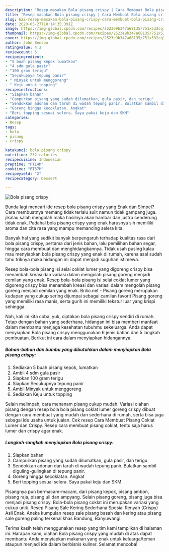 ```yaml
---
description: "Resep masakan Bola pisang crispy | Cara Membuat Bola pisang crispy Yang Menggugah Selera"
title: "Resep masakan Bola pisang crispy | Cara Membuat Bola pisang crispy Yang Menggugah Selera"
slug: 622-resep-masakan-bola-pisang-crispy-cara-membuat-bola-pisang-crispy-yang-menggugah-selera
date: 2020-05-27T18:14:35.391Z
image: https://img-global.cpcdn.com/recipes/2523e9b347a68135/751x532cq70/bola-pisang-crispy-foto-resep-utama.jpg
thumbnail: https://img-global.cpcdn.com/recipes/2523e9b347a68135/751x532cq70/bola-pisang-crispy-foto-resep-utama.jpg
cover: https://img-global.cpcdn.com/recipes/2523e9b347a68135/751x532cq70/bola-pisang-crispy-foto-resep-utama.jpg
author: John Benson
ratingvalue: 4.2
reviewcount: 6
recipeingredient:
- "5 buah pisang kepok lumatkan"
- "4 sdm gula pasir"
- "100 gram terigu"
- "Secukupnya tepung panir"
- " Minyak untuk menggoreng"
- " Keju untuk topping"
recipeinstructions:
- "Siapkan bahan"
- "Campurkan pisang yang sudah dilumatkan, gula pasir, dan terigu"
- "Sendokkan adonan dan taruh di wadah tepung panir. Bulatkan sambil diguling-gulingkan di tepung panir."
- "Goreng hingga kecoklatan. Angkat"
- "Beri topping sesuai selera. Saya pakai keju dan SKM"
categories:
- Resep
tags:
- bola
- pisang
- crispy

katakunci: bola pisang crispy 
nutrition: 232 calories
recipecuisine: Indonesian
preptime: "PT14M"
cooktime: "PT37M"
recipeyield: "2"
recipecategory: Dessert

---
```



![Bola pisang crispy](https://img-global.cpcdn.com/recipes/2523e9b347a68135/751x532cq70/bola-pisang-crispy-foto-resep-utama.jpg)

Bunda lagi mencari ide resep bola pisang crispy yang Enak dan Simpel? Cara membuatnya memang tidak terlalu sulit namun tidak gampang juga. jikalau salah mengolah maka hasilnya akan hambar dan justru cenderung tidak enak. Padahal bola pisang crispy yang enak harusnya sih memiliki aroma dan cita rasa yang mampu memancing selera kita.

Banyak hal yang sedikit banyak berpengaruh terhadap kualitas rasa dari bola pisang crispy, pertama dari jenis bahan, lalu pemilihan bahan segar, hingga cara membuat dan menghidangkannya. Tidak usah pusing kalau mau menyiapkan bola pisang crispy yang enak di rumah, karena asal sudah tahu triknya maka hidangan ini dapat menjadi suguhan istimewa.

Resep bola-bola pisang isi selai coklat lumer yang digoreng crispy bisa menambah kreasi dan variasi dalam mengolah pisang goreng menjadi cemilan yang enak. Resep bola-bola pisang isi selai coklat lumer yang digoreng crispy bisa menambah kreasi dan variasi dalam mengolah pisang goreng menjadi cemilan yang enak. Brilio.net - Pisang goreng merupakan kudapan yang cukup sering dijumpai sebagai camilan favorit Pisang goreng yang memiliki rasa manis, serta gurih ini memiliki tekstur luar yang krispi sehingga.


Nah, kali ini kita coba, yuk, ciptakan bola pisang crispy sendiri di rumah. Tetap dengan bahan yang sederhana, hidangan ini bisa memberi manfaat dalam membantu menjaga kesehatan tubuhmu sekeluarga. Anda dapat menyiapkan Bola pisang crispy menggunakan 6 jenis bahan dan 5 langkah pembuatan. Berikut ini cara dalam menyiapkan hidangannya.

<!--inarticleads1-->

##### Bahan-bahan dan bumbu yang dibutuhkan dalam menyiapkan Bola pisang crispy:

1. Sediakan 5 buah pisang kepok, lumatkan
1. Ambil 4 sdm gula pasir
1. Siapkan 100 gram terigu
1. Siapkan Secukupnya tepung panir
1. Ambil  Minyak untuk menggoreng
1. Sediakan  Keju untuk topping


Selain melimpah, cara menanam pisang cukup mudah. Variasi olahan pisang dengan resep bola bola pisang coklat lumer goreng crispy dibuat dengan cara membuat yang mudah dan sederhana di rumah, serta bisa juga sebagai ide usaha untuk jualan. Cek resep Cara Membuat Pisang Coklat Lumer dan Crispy. Resep cara membuat pisang coklat, tentu saja harus lumer dan crispy agar enak. 

<!--inarticleads2-->

##### Langkah-langkah menyiapkan Bola pisang crispy:

1. Siapkan bahan
1. Campurkan pisang yang sudah dilumatkan, gula pasir, dan terigu
1. Sendokkan adonan dan taruh di wadah tepung panir. Bulatkan sambil diguling-gulingkan di tepung panir.
1. Goreng hingga kecoklatan. Angkat
1. Beri topping sesuai selera. Saya pakai keju dan SKM


Pisangnya pun bermacam-macam, dari pisang kepok, pisang ambon, pisang raja, pisang uli dan ampyang. Selain pisang goreng, pisang juga bisa menjadi pisang crispy. Bola-bola pisang coklat ini merupakan variasi yang cukup unik. Resep Pisang Sale Kering Sederhana Spesial Renyah (Crispy) Asli Enak. Aneka kumpulan resep sale pisang basah dan kering atau pisang sale goreng paling terkenal khas Bandung, Banyuwangi. 

Terima kasih telah menggunakan resep yang tim kami tampilkan di halaman ini. Harapan kami, olahan Bola pisang crispy yang mudah di atas dapat membantu Anda menyiapkan makanan yang enak untuk keluarga/teman ataupun menjadi ide dalam berbisnis kuliner. Selamat mencoba!
